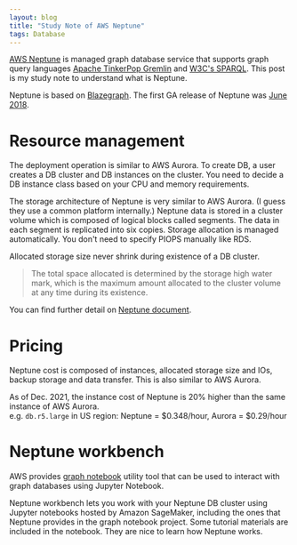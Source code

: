 ```yaml
---
layout: blog
title: "Study Note of AWS Neptune"
tags: Database
---
```


[AWS Neptune](https://docs.aws.amazon.com/neptune/latest/userguide/intro.html) is managed graph database service that supports graph query languages [Apache TinkerPop Gremlin](https://tinkerpop.apache.org/docs/current/) and [W3C's SPARQL](https://en.wikipedia.org/wiki/SPARQL).
This post is my study note to understand what is Neptune.

<!--end_excerpt-->

Neptune is based on [Blazegraph](https://blazegraph.com/). 
The first GA release of Neptune was [June 2018](https://docs.aws.amazon.com/neptune/latest/userguide/engine-releases-1.0.1.0.200233.0.html).

# Resource management
The deployment operation is similar to AWS Aurora.
To create DB, a user creates a DB cluster and DB instances on the cluster.
You need to decide a DB instance class based on your CPU and memory requirements.

The storage architecture of Neptune is very similar to AWS Aurora. (I guess they use a common platform internally.)
Neptune data is stored in a cluster volume which is composed of logical blocks called segments.
The data in each segment is replicated into six copies.
Storage allocation is managed automatically. You don't need to specify PIOPS manually like RDS.

Allocated storage size never shrink during existence of a DB cluster.
> The total space allocated is determined by the storage high water mark, which is the maximum amount allocated to the cluster volume at any time during its existence.

You can find further detail on [Neptune document](https://docs.aws.amazon.com/neptune/latest/userguide/feature-overview-storage.html).

# Pricing
Neptune cost is composed of instances, allocated storage size and IOs, backup storage and data transfer.
This is also similar to AWS Aurora.

As of Dec. 2021, the instance cost of Neptune is 20% higher than the same instance of AWS Aurora.  
e.g. `db.r5.large` in US region: Neptune = $0.348/hour, Aurora = $0.29/hour

# Neptune workbench
AWS provides [graph notebook](https://github.com/aws/graph-notebook) utility tool that can be used
to interact with graph databases using Jupyter Notebook.

Neptune workbench lets you work with your Neptune DB cluster using Jupyter notebooks hosted by Amazon SageMaker,
including the ones that Neptune provides in the graph notebook project.
Some tutorial materials are included in the notebook. They are nice to learn how Neptune works.
